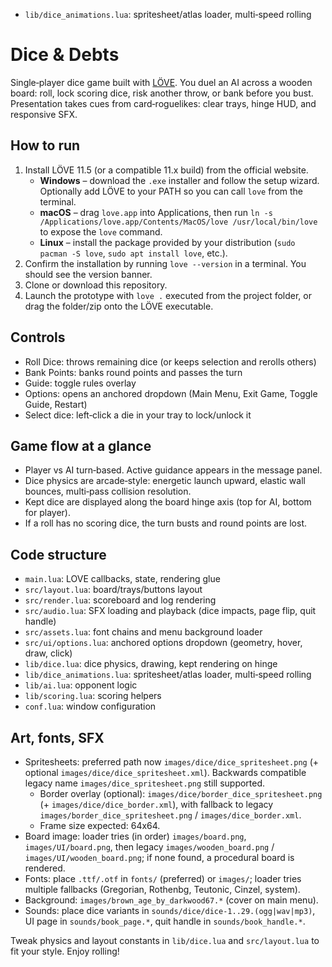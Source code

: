 - `lib/dice_animations.lua`: spritesheet/atlas loader, multi‑speed rolling
# Dice & Debts

Single‑player dice game built with [LÖVE](https://love2d.org/). You duel an AI across a wooden board: roll, lock scoring dice, risk another throw, or bank before you bust. Presentation takes cues from card‑roguelikes: clear trays, hinge HUD, and responsive SFX.

## How to run
1. Install LÖVE 11.5 (or a compatible 11.x build) from the official website.
   - **Windows** – download the `.exe` installer and follow the setup wizard. Optionally add LÖVE to your PATH so you can call `love` from the terminal.
   - **macOS** – drag `love.app` into Applications, then run `ln -s /Applications/love.app/Contents/MacOS/love /usr/local/bin/love` to expose the `love` command.
   - **Linux** – install the package provided by your distribution (`sudo pacman -S love`, `sudo apt install love`, etc.).
2. Confirm the installation by running `love --version` in a terminal. You should see the version banner.
3. Clone or download this repository.
4. Launch the prototype with `love .` executed from the project folder, or drag the folder/zip onto the LÖVE executable.

## Controls
- Roll Dice: throws remaining dice (or keeps selection and rerolls others)
- Bank Points: banks round points and passes the turn
- Guide: toggle rules overlay
- Options: opens an anchored dropdown (Main Menu, Exit Game, Toggle Guide, Restart)
- Select dice: left‑click a die in your tray to lock/unlock it

## Game flow at a glance
- Player vs AI turn‑based. Active guidance appears in the message panel.
- Dice physics are arcade‑style: energetic launch upward, elastic wall bounces, multi‑pass collision resolution.
- Kept dice are displayed along the board hinge axis (top for AI, bottom for player).
- If a roll has no scoring dice, the turn busts and round points are lost.

## Code structure
- `main.lua`: LOVE callbacks, state, rendering glue
- `src/layout.lua`: board/trays/buttons layout
- `src/render.lua`: scoreboard and log rendering
- `src/audio.lua`: SFX loading and playback (dice impacts, page flip, quit handle)
- `src/assets.lua`: font chains and menu background loader
- `src/ui/options.lua`: anchored options dropdown (geometry, hover, draw, click)
- `lib/dice.lua`: dice physics, drawing, kept rendering on hinge
- `lib/dice_animations.lua`: spritesheet/atlas loader, multi‑speed rolling
- `lib/ai.lua`: opponent logic
- `lib/scoring.lua`: scoring helpers
- `conf.lua`: window configuration

## Art, fonts, SFX
- Spritesheets: preferred path now `images/dice/dice_spritesheet.png` (+ optional `images/dice/dice_spritesheet.xml`). Backwards compatible legacy name `images/dice_spritesheet.png` still supported.
   - Border overlay (optional): `images/dice/border_dice_spritesheet.png` (+ `images/dice/dice_border.xml`), with fallback to legacy `images/border_dice_spritesheet.png` / `images/dice_border.xml`.
   - Frame size expected: 64x64.
- Board image: loader tries (in order) `images/board.png`, `images/UI/board.png`, then legacy `images/wooden_board.png` / `images/UI/wooden_board.png`; if none found, a procedural board is rendered.
- Fonts: place `.ttf/.otf` in `fonts/` (preferred) or `images/`; loader tries multiple fallbacks (Gregorian, Rothenbg, Teutonic, Cinzel, system).
- Background: `images/brown_age_by_darkwood67.*` (cover on main menu).
- Sounds: place dice variants in `sounds/dice/dice-1..29.(ogg|wav|mp3)`, UI page in `sounds/book_page.*`, quit handle in `sounds/book_handle.*`.

Tweak physics and layout constants in `lib/dice.lua` and `src/layout.lua` to fit your style. Enjoy rolling!
